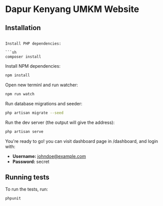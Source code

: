 # Dapur Kenyang UMKM Website

## Installation


```

Install PHP dependencies:

```sh
composer install
```

Install NPM dependencies:

```sh
npm install
```

Open new terminl and run watcher:

```sh
npm run watch
```

Run database migrations and seeder:

```sh
php artisan migrate --seed
```

Run the dev server (the output will give the address):

```sh
php artisan serve
```

You're ready to go! you can visit dashboard page in /dashboard, and login with:

- **Username:** johndoe@example.com
- **Password:** secret

## Running tests

To run the tests, run:

```
phpunit
```
